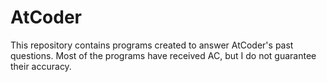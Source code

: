 # AtCoder
This repository contains programs created to answer AtCoder's past questions.
Most of the programs have received AC, but I do not guarantee their accuracy.